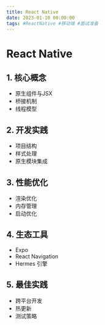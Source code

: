 ```yaml
---
title: React Native
date: 2023-01-10 00:00:00
tags: #ReactNative #移动端 #面试准备
---
```


# React Native

## 1. 核心概念
- 原生组件与JSX
- 桥接机制
- 线程模型

## 2. 开发实践
- 项目结构
- 样式处理
- 原生模块集成

## 3. 性能优化
- 渲染优化
- 内存管理
- 启动优化

## 4. 生态工具
- Expo
- React Navigation
- Hermes 引擎

## 5. 最佳实践
- 跨平台开发
- 热更新
- 测试策略
